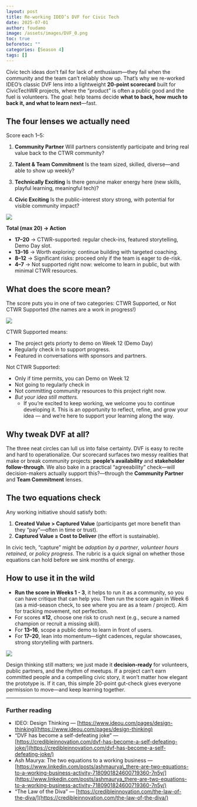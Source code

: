 ```yaml
---
layout: post
title: Re-working IDEO’s DVF for Civic Tech
date: 2025-07-01
author: foudamo
image: /assets/images/DVF_0.png
toc: true
beforetoc: ""
categories: [Season 4]
tags: []
---
```

Civic tech ideas don’t fail for lack of enthusiasm—they fail when the community and the team can’t reliably show up. That’s why we re-worked IDEO’s classic DVF lens into a lightweight **20-point scorecard** built for CivicTechWR projects, where the “product” is often a public good and the fuel is volunteers. The goal: help teams decide **what to back, how much to back it, and what to learn next**—fast.

## The four lenses we actually need

Score each 1–5:

1. **Community Partner**
   Will partners consistently participate and bring real value back to the CTWR community?

2. **Talent & Team Commitment**
   Is the team sized, skilled, diverse—and able to show up weekly?

3. **Technically Exciting**
   Is there genuine maker energy here (new skills, playful learning, meaningful tech)?

4. **Civic Exciting**
   Is the public-interest story strong, with potential for visible community impact?

![](/blog/assets/images/DVF_1.png)

**Total (max 20) → Action**

* **17–20** → CTWR-supported: regular check-ins, featured storytelling, Demo Day slot.
* **13–16** → Worth exploring: continue building with targeted coaching.
* **8–12** → Significant risks: proceed only if the team is eager to de-risk.
* **4–7** → Not supported right now: welcome to learn in public, but with minimal CTWR resources.

## What does the score mean? 

The score puts you in one of two categories: CTWR Supported, or Not CTWR Supported (the names are a work in progress!)

![](/blog/assets/images/DVF_2.png)

CTWR Supported means: 
- The project gets priorty to demo on Week 12 (Demo Day)
- Regularly check in to support progress.
- Featured in conversations with sponsors and partners.

Not CTWR Supported: 
- Only if time permits, you can Demo on Week 12
- Not going to regularly check in
- Not committing community resources to this project right now.
- *But your idea still matters.*
   - If you’re excited to keep working, we welcome you to continue developing it. This is an opportunity to reflect, refine, and grow your idea — and we’re here to support your learning along the way.

## Why tweak DVF at all?

The three neat circles can lull us into false certainty. DVF is easy to recite and hard to operationalize. Our scorecard surfaces two messy realities that make or break community projects: **people’s availability** and **stakeholder follow-through**. We also bake in a practical “agreeability” check—will decision-makers actually support this?—through the **Community Partner** and **Team Commitment** lenses.

## The two equations check

Any working initiative should satisfy both:

1. **Created Value > Captured Value** (participants get more benefit than they “pay”—often in time or trust).
2. **Captured Value ≥ Cost to Deliver** (the effort is sustainable).

In civic tech, “capture” might be *adoption by a partner*, *volunteer hours retained*, or *policy progress*. The rubric is a quick signal on whether those equations can hold before we sink months of energy.

## How to use it in the wild

* **Run the score in Weeks 1 - 3**, it helps to run it as a community, so you can have critique that can help you. Then run the score again in Week 6 (as a mid-season check, to see where you are as a team / project). Aim for tracking movement, not perfection.
* For scores **≤12**, choose one risk to crush next (e.g., secure a named champion or recruit a missing skill).
* For **13–16**, scope a public demo to learn in front of users.
* For **17–20**, lean into momentum—tight cadences, regular showcases, strong storytelling with partners.

![](/blog/assets/images/DVF_3.png)

Design thinking still matters; we just made it **decision-ready** for volunteers, public partners, and the rhythm of meetups. If a project can’t earn committed people and a compelling civic story, it won’t matter how elegant the prototype is. If it can, this simple 20-point gut-check gives everyone permission to move—and keep learning together.

---

### Further reading

* IDEO: Design Thinking — [https://www.ideou.com/pages/design-thinking](https://www.ideou.com/pages/design-thinking)
* “DVF has become a self-defeating joke” — [https://credibleinnovation.com/dvf-has-become-a-self-defeating-joke/](https://credibleinnovation.com/dvf-has-become-a-self-defeating-joke/)
* Ash Maurya: The two equations to a working business — [https://www.linkedin.com/posts/ashmaurya\_there-are-two-equations-to-a-working-business-activity-7180901824600719360-7n5y/](https://www.linkedin.com/posts/ashmaurya_there-are-two-equations-to-a-working-business-activity-7180901824600719360-7n5y/)
* “The Law of the Diva” — [https://credibleinnovation.com/the-law-of-the-diva/](https://credibleinnovation.com/the-law-of-the-diva/)

